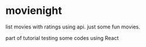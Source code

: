 # movienight
list movies with ratings using api. just some fun movies.

part of tutorial testing some codes using React
